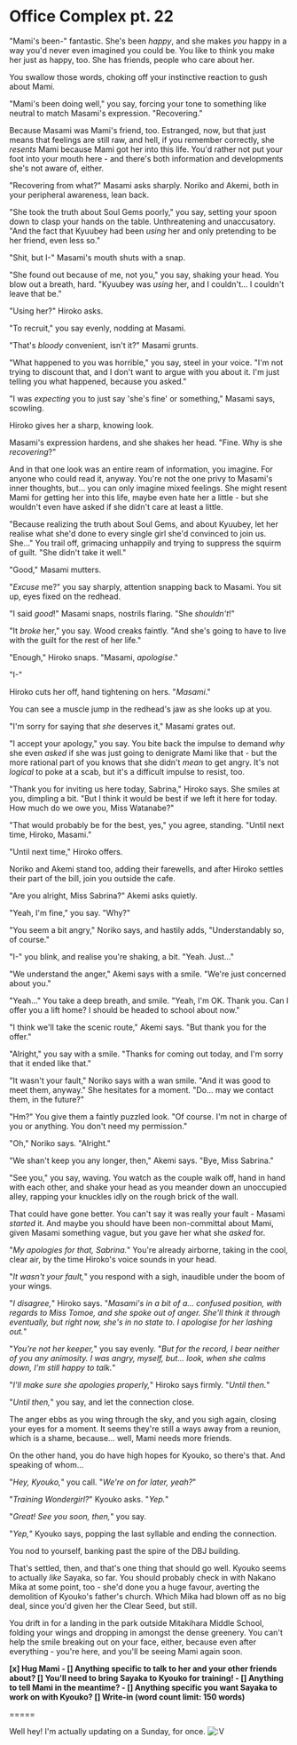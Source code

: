# Office Complex pt. 22

"Mami's been-" fantastic. She's been *happy*, and she makes *you* happy in a way you'd never even imagined you could be. You like to think you make her just as happy, too. She has friends, people who care about her.

You swallow those words, choking off your instinctive reaction to gush about Mami.

"Mami's been doing well," you say, forcing your tone to something like neutral to match Masami's expression. "Recovering."

Because Masami was Mami's friend, too. Estranged, now, but that just means that feelings are still raw, and hell, if you remember correctly, she *resents* Mami because Mami got her into this life. You'd rather not put your foot into your mouth here - and there's both information and developments she's not aware of, either.

"Recovering from what?" Masami asks sharply. Noriko and Akemi, both in your peripheral awareness, lean back.

"She took the truth about Soul Gems poorly," you say, setting your spoon down to clasp your hands on the table. Unthreatening and unaccusatory. "And the fact that Kyuubey had been *using* her and only pretending to be her friend, even less so."

"Shit, but I-" Masami's mouth shuts with a snap.

"She found out because of me, not you," you say, shaking your head. You blow out a breath, hard. "Kyuubey was *using* her, and I couldn't... I couldn't leave that be."

"Using her?" Hiroko asks.

"To recruit," you say evenly, nodding at Masami.

"That's *bloody* convenient, isn't it?" Masami grunts.

"What happened to you was horrible," you say, steel in your voice. "I'm not trying to discount that, and I don't want to argue with you about it. I'm just telling you what happened, because you asked."

"I was *expecting* you to just say 'she's fine' or something," Masami says, scowling.

Hiroko gives her a sharp, knowing look.

Masami's expression hardens, and she shakes her head. "Fine. Why is she *recovering*?"

And in that one look was an entire ream of information, you imagine. For anyone who could read it, anyway. You're not the one privy to Masami's inner thoughts, but... you can only imagine mixed feelings. She might resent Mami for getting her into this life, maybe even hate her a little - but she wouldn't even have asked if she didn't care at least a little.

"Because realizing the truth about Soul Gems, and about Kyuubey, let her realise what she'd done to every single girl she'd convinced to join us. She..." You trail off, grimacing unhappily and trying to suppress the squirm of guilt. "She didn't take it well."

"Good," Masami mutters.

"*Excuse* me?" you say sharply, attention snapping back to Masami. You sit up, eyes fixed on the redhead.

"I said *good*!" Masami snaps, nostrils flaring. "She *shouldn't*!"

"It *broke* her," you say. Wood creaks faintly. "And she's going to have to live with the guilt for the rest of her life."

"Enough," Hiroko snaps. "Masami, *apologise*."

"I-"

Hiroko cuts her off, hand tightening on hers. "*Masami*."

You can see a muscle jump in the redhead's jaw as she looks up at you.

"I'm sorry for saying that *she* deserves it," Masami grates out.

"I accept your apology," you say. You bite back the impulse to demand *why* she even *asked* if she was just going to denigrate Mami like that - but the more rational part of you knows that she didn't *mean* to get angry. It's not *logical* to poke at a scab, but it's a difficult impulse to resist, too.

"Thank you for inviting us here today, Sabrina," Hiroko says. She smiles at you, dimpling a bit. "But I think it would be best if we left it here for today. How much do we owe you, Miss Watanabe?"

"That would probably be for the best, yes," you agree, standing. "Until next time, Hiroko, Masami."

"Until next time," Hiroko offers.

Noriko and Akemi stand too, adding their farewells, and after Hiroko settles their part of the bill, join you outside the cafe.

"Are you alright, Miss Sabrina?" Akemi asks quietly.

"Yeah, I'm fine," you say. "Why?"

"You seem a bit angry," Noriko says, and hastily adds, "Understandably so, of course."

"I-" you blink, and realise you're shaking, a bit. "Yeah. Just..."

"We understand the anger," Akemi says with a smile. "We're just concerned about you."

"Yeah..." You take a deep breath, and smile. "Yeah, I'm OK. Thank you. Can I offer you a lift home? I should be headed to school about now."

"I think we'll take the scenic route," Akemi says. "But thank you for the offer."

"Alright," you say with a smile. "Thanks for coming out today, and I'm sorry that it ended like that."

"It wasn't your fault," Noriko says with a wan smile. "And it was good to meet them, anyway." She hesitates for a moment. "Do... may we contact them, in the future?"

"Hm?" You give them a faintly puzzled look. "Of course. I'm not in charge of you or anything. You don't need my permission."

"Oh," Noriko says. "Alright."

"We shan't keep you any longer, then," Akemi says. "Bye, Miss Sabrina."

"See you," you say, waving. You watch as the couple walk off, hand in hand with each other, and shake your head as you meander down an unoccupied alley, rapping your knuckles idly on the rough brick of the wall.

That could have gone better. You can't say it was really your fault - Masami *started* it. And maybe you should have been non-committal about Mami, given Masami something vague, but you gave her what she *asked* for.

"*My apologies for that, Sabrina.*" You're already airborne, taking in the cool, clear air, by the time Hiroko's voice sounds in your head.

"*It wasn't your fault,*" you respond with a sigh, inaudible under the boom of your wings.

"*I disagree,*" Hiroko says. "*Masami's in a bit of a... confused position, with regards to Miss Tomoe, and she spoke out of anger. She'll think it through eventually, but right now, she's in no state to. I apologise for her lashing out.*"

"*You're not her keeper,*" you say evenly. "*But for the record, I bear neither of you any animosity. I was angry, myself, but... look, when she calms down, I'm still happy to talk.*"

"*I'll make sure she apologies properly,*" Hiroko says firmly. "*Until then.*"

"*Until then,*" you say, and let the connection close.

The anger ebbs as you wing through the sky, and you sigh again, closing your eyes for a moment. It seems they're still a ways away from a reunion, which is a shame, because... well, Mami needs more friends.

On the other hand, you do have high hopes for Kyouko, so there's that. And speaking of whom...

"*Hey, Kyouko,*" you call. "*We're on for later, yeah?*"

"*Training Wondergirl?*" Kyouko asks. "*Yep.*"

"*Great! See you soon, then,*" you say.

"*Yep,*" Kyouko says, popping the last syllable and ending the connection.

You nod to yourself, banking past the spire of the DBJ building.

That's settled, then, and that's one thing that should go well. Kyouko seems to actually *like* Sayaka, so far. You should probably check in with Nakano Mika at some point, too - she'd done you a huge favour, averting the demolition of Kyouko's father's church. Which Mika had blown off as no big deal, since you'd given her the Clear Seed, but still.

You drift in for a landing in the park outside Mitakihara Middle School, folding your wings and dropping in amongst the dense greenery. You can't help the smile breaking out on your face, either, because even after everything - you're here, and you'll be seeing Mami again soon.

**\[x] Hug Mami
\- \[] Anything specific to talk to her and your other friends about?
\[] You'll need to bring Sayaka to Kyouko for training!
\- \[] Anything to tell Mami in the meantime?
\- \[] Anything specific you want Sayaka to work on with Kyouko?
\[] Write-in (word count limit: 150 words)**

\=====​

Well hey! I'm actually updating on a Sunday, for once. ![:V](/styles/sv_smiles/xenforo/emot-v.gif ":V    :V")
